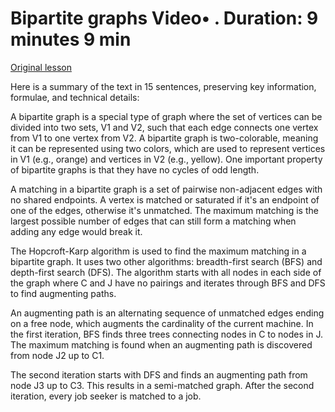 # Bipartite graphs Video• . Duration: 9 minutes 9 min

[Original lesson](https://www.coursera.org/learn/uol-discrete-mathematics/lecture/VYQ8F/bipartite-graphs)

Here is a summary of the text in 15 sentences, preserving key information, formulae, and technical details:

A bipartite graph is a special type of graph where the set of vertices can be divided into two sets, V1 and V2, such that each edge connects one vertex from V1 to one vertex from V2. A bipartite graph is two-colorable, meaning it can be represented using two colors, which are used to represent vertices in V1 (e.g., orange) and vertices in V2 (e.g., yellow). One important property of bipartite graphs is that they have no cycles of odd length.

A matching in a bipartite graph is a set of pairwise non-adjacent edges with no shared endpoints. A vertex is matched or saturated if it's an endpoint of one of the edges, otherwise it's unmatched. The maximum matching is the largest possible number of edges that can still form a matching when adding any edge would break it.

The Hopcroft-Karp algorithm is used to find the maximum matching in a bipartite graph. It uses two other algorithms: breadth-first search (BFS) and depth-first search (DFS). The algorithm starts with all nodes in each side of the graph where C and J have no pairings and iterates through BFS and DFS to find augmenting paths.

An augmenting path is an alternating sequence of unmatched edges ending on a free node, which augments the cardinality of the current machine. In the first iteration, BFS finds three trees connecting nodes in C to nodes in J. The maximum matching is found when an augmenting path is discovered from node J2 up to C1.

The second iteration starts with DFS and finds an augmenting path from node J3 up to C3. This results in a semi-matched graph. After the second iteration, every job seeker is matched to a job.

